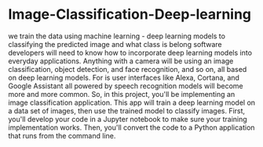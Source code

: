 # Image-Classification-Deep-learning
we train the data using machine learning - deep learning  models to classifying the predicted image and what class is belong 
 software developers will need to know how to incorporate deep learning models into everyday applications. 
 Anything with a camera will be using an image classification, object detection, and face recognition, and so on, 
 all based on deep learning models. For is user interfaces like Alexa, Cortana, and Google Assistant all powered 
 by speech recognition models will become more and more common. So, in this project, you'll be implementing an 
 image classification application. This app will train a deep learning model on a data set of images, then use the 
 trained model to classify images. First, you'll develop your code in a Jupyter notebook to make sure your training 
 implementation works. Then, you'll convert the code to a Python application that runs from the command line.
